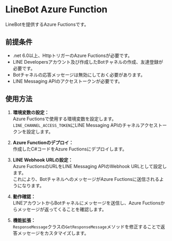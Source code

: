 ﻿
# LineBot Azure Function

LineBotを提供するAzure Fuctionsです。

## 前提条件
- .net 6.0以上、HttpトリガーのAzure Fuctionsが必要です。
- LINE Developersアカウント及び作成したBotチャネルの作成、友達登録が必要です。
- Botチャネルの応答メッセージは無効にしておく必要があります。
- LINE Messaging APIのアクセストークンが必要です。

## 使用方法

1. **環境変数の設定：**  
    Azure Fuctionsで使用する環境変数を設定します。  
    `LINE_CHANNEL_ACCESS_TOKEN`にLINE Messaging APIのチャネルアクセストークンを設定します。  

2. **Azure Functionのデプロイ：**  
    作成したC#コードをAzure Fuctionsにデプロイします。

3. **LINE Webhook URLの設定：**  
    Azure FuctionsのURLをLINE Messaging APIのWebhook URLとして設定します。  
    これにより、BotチャネルへのメッセージがAzure Fuctionsに送信されるようになります。

4. **動作確認：**  
    LINEアカウントからBotチャネルにメッセージを送信し、Azure Fuctionsからメッセージが返ってくることを確認します。

5. **機能拡張：**  
    `ResponseMessage`クラスの`GetResponseMessage`メソッドを修正することで返答メッセージをカスタマイズします。


